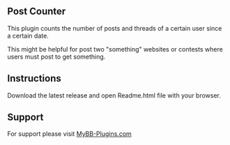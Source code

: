 ## Post Counter

This plugin counts the number of posts and threads of a certain user since a certain date.

This might be helpful for post two "something" websites or contests where users must post to get something.

## Instructions

Download the latest release and open Readme.html file with your browser.

## Support
For support please visit [MyBB-Plugins.com](http://forums.mybb-plugins.com/ "MyBB-Plugins.com")